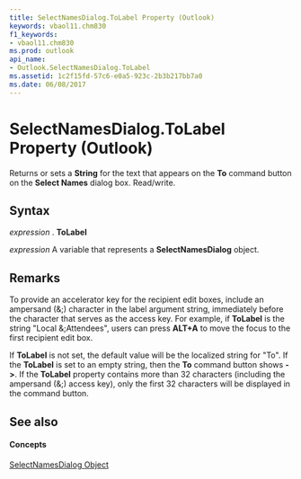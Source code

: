 ```yaml
---
title: SelectNamesDialog.ToLabel Property (Outlook)
keywords: vbaol11.chm830
f1_keywords:
- vbaol11.chm830
ms.prod: outlook
api_name:
- Outlook.SelectNamesDialog.ToLabel
ms.assetid: 1c2f15fd-57c6-e0a5-923c-2b3b217bb7a0
ms.date: 06/08/2017
---
```



# SelectNamesDialog.ToLabel Property (Outlook)

Returns or sets a  **String** for the text that appears on the **To** command button on the **Select Names** dialog box. Read/write.


## Syntax

 _expression_ . **ToLabel**

 _expression_ A variable that represents a **SelectNamesDialog** object.


## Remarks

To provide an accelerator key for the recipient edit boxes, include an ampersand (&;) character in the label argument string, immediately before the character that serves as the access key. For example, if  **ToLabel** is the string "Local &;Attendees", users can press **ALT+A** to move the focus to the first recipient edit box.

If  **ToLabel** is not set, the default value will be the localized string for "To". If the **ToLabel** is set to an empty string, then the **To** command button shows **-&gt;**. If the  **ToLabel** property contains more than 32 characters (including the ampersand (&;) access key), only the first 32 characters will be displayed in the command button.


## See also


#### Concepts


[SelectNamesDialog Object](Outlook.SelectNamesDialog.md)

